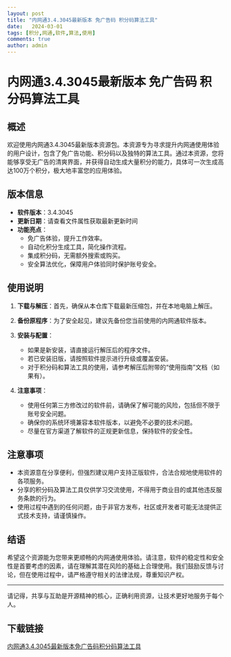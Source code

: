 ```yaml
---
layout: post
title: "内网通3.4.3045最新版本 免广告码 积分码算法工具"
date:   2024-03-01
tags: [积分,网通,软件,算法,使用]
comments: true
author: admin
---
```

# 内网通3.4.3045最新版本 免广告码 积分码算法工具

## 概述
欢迎使用内网通3.4.3045最新版本资源包。本资源专为寻求提升内网通使用体验的用户设计，包含了免广告功能、积分码以及独特的算法工具。通过本资源，您将能够享受无广告的清爽界面，并获得自动生成大量积分的能力，具体可一次生成高达100万个积分，极大地丰富您的应用体验。

## 版本信息
- **软件版本**：3.4.3045
- **更新日期**：请查看文件属性获取最新更新时间
- **功能亮点**：
  - 免广告体验，提升工作效率。
  - 自动化积分生成工具，简化操作流程。
  - 集成积分码，无需额外搜索或购买。
  - 安全算法优化，保障用户体验同时保护账号安全。

## 使用说明
1. **下载与解压**：首先，确保从本仓库下载最新压缩包，并在本地电脑上解压。
2. **备份原程序**：为了安全起见，建议先备份您当前使用的内网通软件版本。
3. **安装与配置**：
   - 如果是新安装，请直接运行解压后的程序文件。
   - 若已安装旧版，请按照软件提示进行升级或覆盖安装。
   - 对于积分码和算法工具的使用，请参考解压后附带的“使用指南”文档（如果有）。
   
4. **注意事项**：
   - 使用任何第三方修改过的软件前，请确保了解可能的风险，包括但不限于账号安全问题。
   - 确保你的系统环境兼容本软件版本，以避免不必要的技术问题。
   - 尽量在官方渠道了解软件的正规更新信息，保持软件的安全性。

## 注意事项
- 本资源意在分享便利，但强烈建议用户支持正版软件，合法合规地使用软件的各项服务。
- 分享的积分码及算法工具仅供学习交流使用，不得用于商业目的或其他违反服务条款的行为。
- 使用过程中遇到的任何问题，由于非官方发布，社区或开发者可能无法提供正式技术支持，请谨慎操作。

## 结语
希望这个资源能为您带来更顺畅的内网通使用体验。请注意，软件的稳定性和安全性是首要考虑的因素，请在理解其潜在风险的基础上合理使用。我们鼓励反馈与讨论，但在使用过程中，请严格遵守相关的法律法规，尊重知识产权。

---

请记得，共享与互助是开源精神的核心，正确利用资源，让技术更好地服务于每个人。

## 下载链接

[内网通3.4.3045最新版本免广告码积分码算法工具](https://pan.quark.cn/s/89c0e8fc1241)